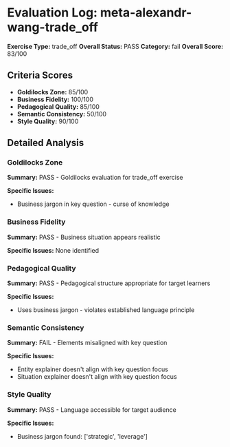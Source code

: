 # Evaluation Log: meta-alexandr-wang-trade_off

**Exercise Type:** trade_off
**Overall Status:** PASS
**Category:** fail
**Overall Score:** 83/100

## Criteria Scores

- **Goldilocks Zone:** 85/100
- **Business Fidelity:** 100/100
- **Pedagogical Quality:** 85/100
- **Semantic Consistency:** 50/100
- **Style Quality:** 90/100

## Detailed Analysis

### Goldilocks Zone
**Summary:** PASS - Goldilocks evaluation for trade_off exercise

**Specific Issues:**
- Business jargon in key question - curse of knowledge

### Business Fidelity
**Summary:** PASS - Business situation appears realistic

**Specific Issues:** None identified

### Pedagogical Quality
**Summary:** PASS - Pedagogical structure appropriate for target learners

**Specific Issues:**
- Uses business jargon - violates established language principle

### Semantic Consistency
**Summary:** FAIL - Elements misaligned with key question

**Specific Issues:**
- Entity explainer doesn't align with key question focus
- Situation explainer doesn't align with key question focus

### Style Quality
**Summary:** PASS - Language accessible for target audience

**Specific Issues:**
- Business jargon found: ['strategic', 'leverage']

